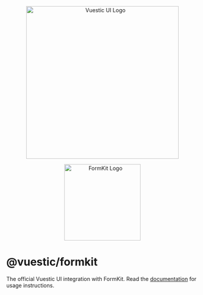 <p align="center">
  <a href="https://vuestic.dev" target="_blank">
      <img alt="Vuestic UI Logo" width="400" src="https://user-images.githubusercontent.com/29167241/208700497-c356a0eb-338f-46cc-a2ca-4a892df7e446.png">
  </a>
</p>

<p align="center">
  <a href="https://www.formkit.com" target="_blank" rel="noopener noreferrer">
    <img width="200" src="https://cdn.formk.it/brand-assets/formkit-logo.png" alt="FormKit Logo">
  </a>
</p>

# @vuestic/formkit

The official Vuestic UI integration with FormKit. Read the [documentation](https://ui.vuestic.dev/extensions/formkit) for usage instructions.
